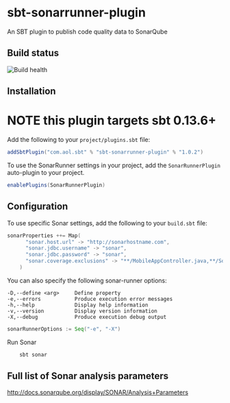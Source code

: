 # sbt-sonarrunner-plugin
An SBT plugin to publish code quality data to SonarQube

Build status
------------

![Build health](https://travis-ci.org/aol/sbt-sonarrunner-plugin.svg)


Installation
------------

NOTE this plugin targets sbt 0.13.6+
=================

Add the following to your `project/plugins.sbt` file:

```scala
addSbtPlugin("com.aol.sbt" % "sbt-sonarrunner-plugin" % "1.0.2")
```

To use the SonarRunner settings in your project, add the `SonarRunnerPlugin` auto-plugin to your project.

```scala
enablePlugins(SonarRunnerPlugin)
```


Configuration
-------------

To use specific Sonar settings, add the following to your `build.sbt` file:

```scala
sonarProperties ++= Map(
      "sonar.host.url" -> "http://sonarhostname.com",
      "sonar.jdbc.username" -> "sonar",
      "sonar.jdbc.password" -> "sonar",
      "sonar.coverage.exclusions" -> "**/MobileAppController.java,**/SomeClass.java"
    )
```


You can also specify the following sonar-runner options:
```
-D,--define <arg>     Define property
-e,--errors           Produce execution error messages
-h,--help             Display help information
-v,--version          Display version information
-X,--debug            Produce execution debug output
```

```scala
sonarRunnerOptions := Seq("-e", "-X")

```

Run Sonar

```bash
    sbt sonar
```

Full list of Sonar analysis parameters
--------------------------------------
http://docs.sonarqube.org/display/SONAR/Analysis+Parameters
